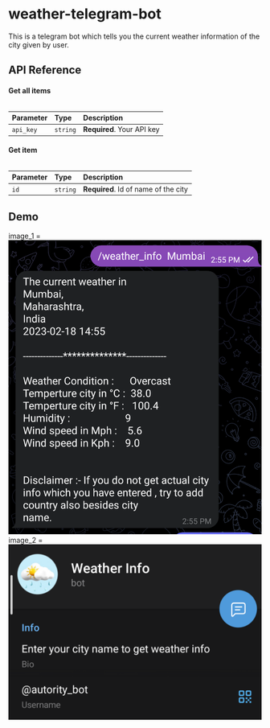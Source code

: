 
# weather-telegram-bot

This is a telegram bot which tells you the current weather information of the city given by user.


## API Reference

#### Get all items

```http://api.weatherapi.com/v1/current.json?key=
```

| Parameter | Type     | Description                |
| :-------- | :------- | :------------------------- |
| `api_key` | `string` | **Required**. Your API key |

#### Get item

```http://api.weatherapi.com/v1/current.json?ID=
```

| Parameter | Type     | Description                       |
| :-------- | :------- | :-------------------------------- |
| `id`      | `string` | **Required**. Id of name of the city |


## Demo

image_1 = ![Test image 1](sample1.png)
image_2 = ![Test image 2](sample2.png)
